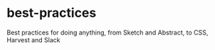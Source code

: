 # best-practices
Best practices for doing anything, from Sketch and Abstract, to CSS, Harvest and Slack
